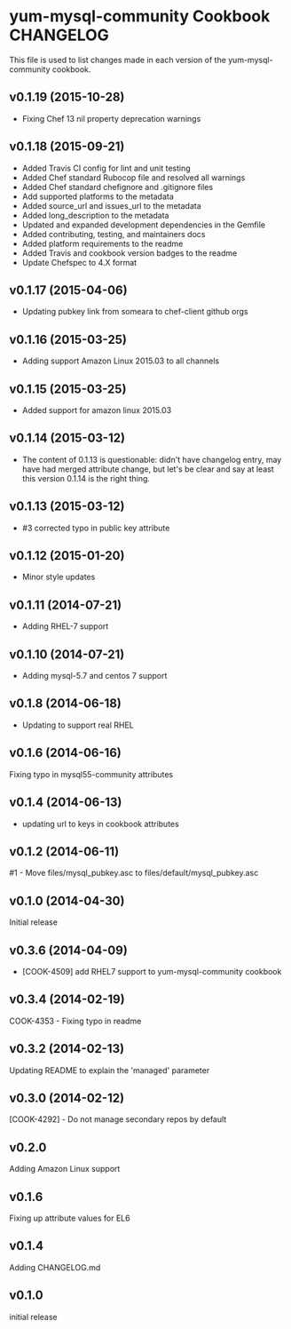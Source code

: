 yum-mysql-community Cookbook CHANGELOG
======================
This file is used to list changes made in each version of the yum-mysql-community cookbook.

v0.1.19 (2015-10-28)
--------------------
- Fixing Chef 13 nil property deprecation warnings

v0.1.18 (2015-09-21)
--------------------
- Added Travis CI config for lint and unit testing
- Added Chef standard Rubocop file and resolved all warnings
- Added Chef standard chefignore and .gitignore files
- Add supported platforms to the metadata
- Added source_url and issues_url to the metadata
- Added long_description to the metadata
- Updated and expanded development dependencies in the Gemfile
- Added contributing, testing, and maintainers docs
- Added platform requirements to the readme
- Added Travis and cookbook version badges to the readme
- Update Chefspec to 4.X format

v0.1.17 (2015-04-06)
--------------------
- Updating pubkey link from someara to chef-client github orgs

v0.1.16 (2015-03-25)
--------------------
- Adding support Amazon Linux 2015.03 to all channels

v0.1.15 (2015-03-25)
--------------------
- Added support for amazon linux 2015.03

v0.1.14 (2015-03-12)
--------------------
- The content of 0.1.13 is questionable: didn't have changelog entry, may have had merged attribute change, but let's be clear and say at least this version 0.1.14 is the right thing.

v0.1.13 (2015-03-12)
--------------------
- #3 corrected typo in public key attribute

v0.1.12 (2015-01-20)
-------------------
- Minor style updates

v0.1.11 (2014-07-21)
-------------------
- Adding RHEL-7 support

v0.1.10 (2014-07-21)
-------------------
- Adding mysql-5.7 and centos 7 support

v0.1.8 (2014-06-18)
-------------------
- Updating to support real RHEL

v0.1.6 (2014-06-16)
-------------------
Fixing typo in mysql55-community attributes


v0.1.4 (2014-06-13)
-------------------
- updating url to keys in cookbook attributes


v0.1.2 (2014-06-11)
-------------------
#1 - Move files/mysql_pubkey.asc to files/default/mysql_pubkey.asc


v0.1.0 (2014-04-30)
-------------------
Initial release


v0.3.6 (2014-04-09)
-------------------
- [COOK-4509] add RHEL7 support to yum-mysql-community cookbook


v0.3.4 (2014-02-19)
-------------------
COOK-4353 - Fixing typo in readme


v0.3.2 (2014-02-13)
-------------------
Updating README to explain the 'managed' parameter


v0.3.0 (2014-02-12)
-------------------
[COOK-4292] - Do not manage secondary repos by default


v0.2.0
------
Adding Amazon Linux support


v0.1.6
------
Fixing up attribute values for EL6


v0.1.4
------
Adding CHANGELOG.md


v0.1.0
------
initial release
